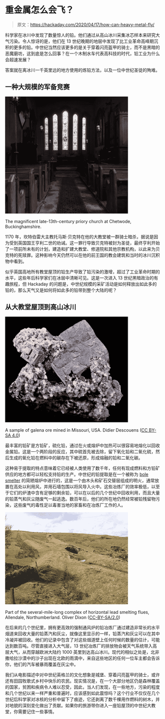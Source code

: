 # 重金属怎么会飞？

> 原文：<https://hackaday.com/2020/04/17/how-can-heavy-metal-fly/>

科学家在冰川中发现了数量惊人的铅。他们通过从高山冰川采集冰芯样本来研究大气污染。令人惊讶的是，他们在 13 世纪晚期的地层中发现了比工业革命高峰期沉积的更多的铅。中世纪当然应该更多的是关于穿着闪亮盔甲的骑士，而不是黑暗的恶魔磨坊，这到底是怎么回事？在一个木制水车代表高科技的时代，铅工业为什么会超速发展？

答案就在离冰川一千英里远的地方使用的炼铅方法，以及一位中世纪圣徒的殉难。

## 一种大规模的军备竞赛

[![The magnificent late-13th-century priory church at Chetwode, Buckinghamshire.](img/6d9960bcd57da6be05dd014e538d5bee.png)](https://hackaday.com/wp-content/uploads/2020/04/chetwode-priory-church.jpg)

The magnificent late-13th-century priory church at Chetwode, Buckinghamshire.

1170 年，坎特伯雷大主教托马斯·贝克特在他的大教堂被一群骑士暗杀，据说是因为受到英国国王亨利二世的劝诫。这一罪行导致贝克特被封为圣徒，最终亨利开始了一项前所未有的计划，建造和扩建大教堂、修道院和其他宗教机构，以此来为贝克特的死赎罪。这种影响今天仍然可以在他的前王国的教会建筑和当时的冰川沉积物中看到。

似乎英国高地所有教堂屋顶的铅生产导致了铅污染的激增，超过了工业革命时期的水平，这些年后科学家们在冰层中清晰可见。这是一次进入 13 世纪黑暗政治的有趣旅程，但 Hackaday 的问题是，中世纪规模的采矿活动是如何释放出如此多的铅的，那么天气又是如何将如此多的铅带到整个大陆的呢？

## 从大教堂屋顶到高山冰川

[![A sample of galena ore mined in Missouri, USA. Didier Descouens (CC BY-SA 4.0)](img/e8c9c755273f01746f81d5142de6fc37.png)](https://hackaday.com/wp-content/uploads/2020/04/1188px-GalèneJoplinII.jpg)

A sample of galena ore mined in Missouri, USA. Didier Descouens ([CC BY-SA 4.0](https://commons.wikimedia.org/wiki/File:Gal%C3%A8neJoplinII.jpg))

最丰富的铅矿是方铅矿，硫化铅，通过在火或熔炉中加热可以很容易地熔化以回收金属铅。这是一个两阶段的反应，其中硫首先被去除，留下氧化铅和二氧化硫，然后生成的氧化铅在燃料中的碳存在下被还原，形成熔融的铅和二氧化碳。

这种易于提取的特点意味着它已经被人类使用了数千年，任何有现成燃料和方铅矿供应的地方都可以轻松支持铅的生产。中世纪的铅提取是在一个被称为 [bole smelter](https://discovery.ucl.ac.uk/id/eprint/1430483/) 的简陋熔炉中进行的，这是一个由木头和矿石交替层组成的明火，通常放置在高处以利用风，并用石墙包围以将风导入火中。这些冶炼厂的效率极低，以至于它们的炉渣中含有足够的剩余铅，可以在以后的几个世纪中回收利用，而且大量的铅蒸气和灰尘随废气一起逃逸。数百年后，他们的所在地仍然经常被铅残留物污染，这些废气的毒性足以毒害当地的家畜和在冶炼厂工作的人。

[![Part of the several-mile-long complex of horizontal lead smelting flues, Allendale, Northumberland. Oliver Dixon (CC-BY-SA/2.0) ](img/db96977f64f8e9a1b3a89efc78b18ee7.png)](https://hackaday.com/wp-content/uploads/2020/04/1795947_34391104.jpg)

Part of the several-mile-long complex of horizontal lead smelting flues, Allendale, Northumberland. Oliver Dixon ([CC-BY-SA/2.0](https://www.geograph.org.uk/photo/1795947))

在后来的几个世纪里，拥有更高效的强制通风炉的铅冶炼厂通过建造非常长的水平烟道来回收大量的铅蒸汽和灰尘，就像这里显示的一样，铅蒸汽和灰尘可以在其中冷凝并被回收。他们的记录中包含了对这些烟道壁上任何时候的数量的估计，可能达到数百吨。尽管直接进入大气层，13 世纪冶炼厂的排放物会被天气系统带入高层大气，从而穿越欧洲大陆约 1000 英里到达高山冰川。现代的相似之处是，北非撒哈拉沙漠中的沙子出现在北欧的雨滴中，来自这些地区的任何一位车主都会告诉你，他们的汽车被暴雨覆盖在灰尘中。

我们从电影描述中对中世纪英格兰的文化想象是城堡、穿着闪亮盔甲的骑士，或许还有田园牧歌式乡村中快乐的农民。现实情况是，在一个大部分地区仍是森林覆盖的国家，贫困和疾病令人难以忍受，因此，当人们发现，在一些地方，污染的程度和几个世纪以来一样严重和普遍时，应该感到如此震惊吗？这个行业不仅仅在几个世纪后科学家对冰核的分析中留下了痕迹，它还剥离了数千棵用作燃料的树木，并对地貌的深刻变化做出了贡献。如果你的旅游带你进入一座铅屋顶的中世纪大教堂，你需要记住一些事情。